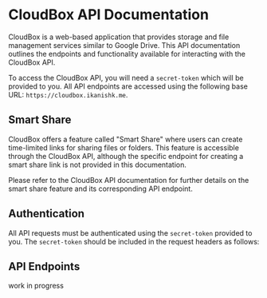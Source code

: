 # CloudBox API Documentation

CloudBox is a web-based application that provides storage and file management services similar to Google Drive. This API documentation outlines the endpoints and functionality available for interacting with the CloudBox API.

To access the CloudBox API, you will need a `secret-token` which will be provided to you. All API endpoints are accessed using the following base URL: `https://cloudbox.ikanishk.me`.

## Smart Share

CloudBox offers a feature called "Smart Share" where users can create time-limited links for sharing files or folders. This feature is accessible through the CloudBox API, although the specific endpoint for creating a smart share link is not provided in this documentation.

Please refer to the CloudBox API documentation for further details on the smart share feature and its corresponding API endpoint.

## Authentication

All API requests must be authenticated using the `secret-token` provided to you. The `secret-token` should be included in the request headers as follows:

## API Endpoints

work in progress
